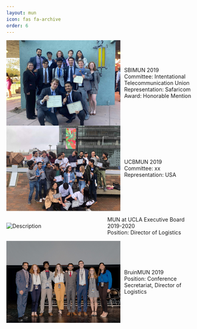 ```yaml
---
layout: mun
icon: fas fa-archive
order: 6
---
```


<!-- ![](/assets/img/mun/Board.jpg)

![](/assets/img/mun/BruinMUN_Board.jpg)

![](/assets/img/mun/sbimun2.jpg)

![](/assets/img/mun/UCBMUN3.jpg) -->

<div style="display: flex; align-items: center; gap: 10px;">
  <img src="/assets/img/mun/sbimun2.jpg" alt="Description" style="width: 300px;">
  <div>
    <p>
    SBIMUN 2019
    <br>
    Committee: Intentational Telecommunication Union
    <br>
    Representation: Safaricom
    <br>
    Award: Honorable Mention
    </p>
  </div>
</div>

<div style="display: flex; align-items: center; gap: 10px;">
  <img src="/assets/img/mun/ucbmun.JPG" alt="Description" style="width: 300px;">
  <div>
    <p>
    UCBMUN 2019
    <br>
    Committee: xx
    <br>
    Representation: USA
    </p>
  </div>
</div>

<div style="display: flex; align-items: center; gap: 10px;">
  <img src="/assets/img/mun/board.jpg" alt="Description" style="width: 300px;">
  <div>
    <p>
    MUN at UCLA Executive Board 2019-2020
    <br>
    Position: Director of Logistics
    </p>
  </div>
</div>


<div style="display: flex; align-items: center; gap: 10px;">
  <img src="/assets/img/mun/bruinmunboard.JPG" alt="Description" style="width: 300px;">
  <div>
    <p>
    BruinMUN 2019
    <br>
    Position: Conference Secretariat, Director of Logistics
    </p>
  </div>
</div>
